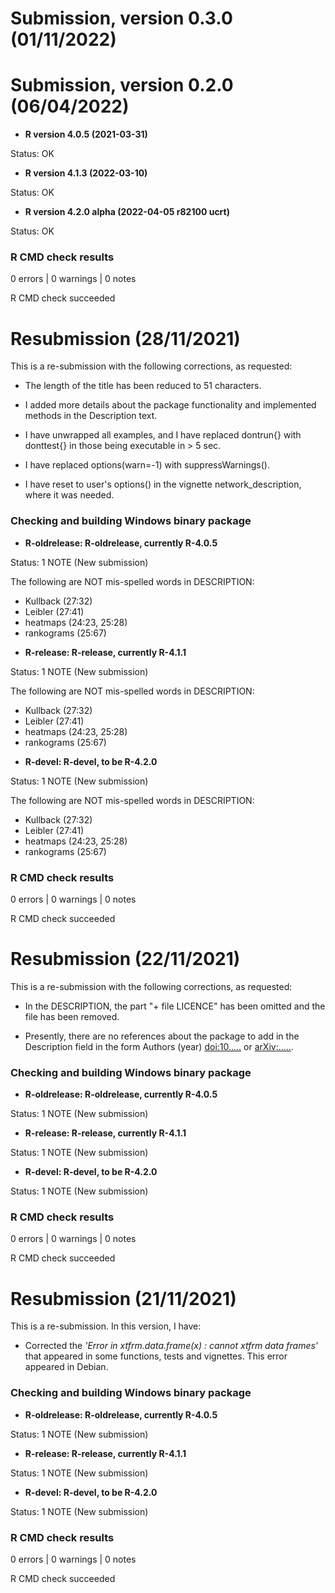 # Submission, version 0.3.0 (01/11/2022)


# Submission, version 0.2.0 (06/04/2022)

* **R version 4.0.5 (2021-03-31)**

Status: OK

* **R version 4.1.3 (2022-03-10)**

Status: OK

* **R version 4.2.0 alpha (2022-04-05 r82100 ucrt)**

Status: OK

### R CMD check results

0 errors | 0 warnings | 0 notes

R CMD check succeeded

# Resubmission (28/11/2021)
This is a re-submission with the following corrections, as requested:

* The length of the title has been reduced to 51 characters.

* I added more details about the package functionality and implemented methods 
in the Description text. 

* I have unwrapped all examples, and I have replaced dontrun{} with donttest{} 
in those being executable in > 5 sec.

* I have replaced options(warn=-1) with suppressWarnings().

* I have reset to user's options() in the vignette network_description, where it
was needed.  

### Checking and building Windows binary package 

* **R-oldrelease: R-oldrelease, currently R-4.0.5**

Status: 1 NOTE (New submission)

The following are NOT mis-spelled words in DESCRIPTION:

- Kullback (27:32)
- Leibler (27:41)
- heatmaps (24:23, 25:28)
- rankograms (25:67)

* **R-release: R-release, currently R-4.1.1**

Status: 1 NOTE (New submission)

The following are NOT mis-spelled words in DESCRIPTION:

- Kullback (27:32)
- Leibler (27:41)
- heatmaps (24:23, 25:28)
- rankograms (25:67)

* **R-devel: R-devel, to be R-4.2.0**

Status: 1 NOTE (New submission)

The following are NOT mis-spelled words in DESCRIPTION:

- Kullback (27:32)
- Leibler (27:41)
- heatmaps (24:23, 25:28)
- rankograms (25:67)

### R CMD check results

0 errors | 0 warnings | 0 notes

R CMD check succeeded

# Resubmission (22/11/2021)
This is a re-submission with the following corrections, as requested:

* In the DESCRIPTION, the part "+ file LICENCE" has been omitted and the file 
has been removed.

* Presently, there are no references about the package to add in the Description
field in the form Authors (year) <doi:10.....> or <arXiv:.....>. 

### Checking and building Windows binary package 

* **R-oldrelease: R-oldrelease, currently R-4.0.5**

Status: 1 NOTE (New submission)

* **R-release: R-release, currently R-4.1.1**

Status: 1 NOTE (New submission)

* **R-devel: R-devel, to be R-4.2.0**

Status: 1 NOTE (New submission)

### R CMD check results

0 errors | 0 warnings | 0 notes

R CMD check succeeded

# Resubmission (21/11/2021)
This is a re-submission. In this version, I have:

* Corrected the *'Error in xtfrm.data.frame(x) : cannot xtfrm data frames'* that
appeared in some functions, tests and vignettes. This error appeared in Debian.

### Checking and building Windows binary package

* **R-oldrelease: R-oldrelease, currently R-4.0.5**

Status: 1 NOTE (New submission)

* **R-release: R-release, currently R-4.1.1**

Status: 1 NOTE (New submission)

* **R-devel: R-devel, to be R-4.2.0**

Status: 1 NOTE (New submission)

### R CMD check results

0 errors | 0 warnings | 0 notes

R CMD check succeeded

